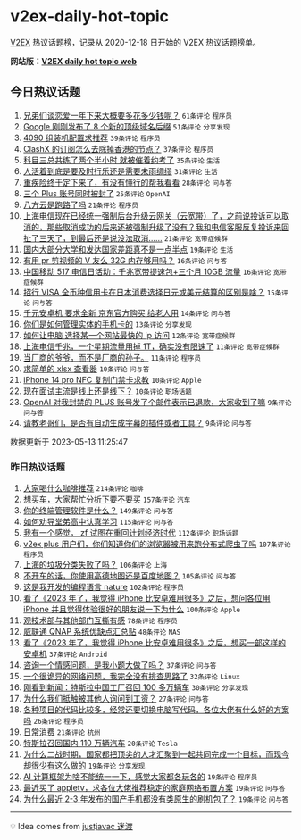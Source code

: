 # v2ex-daily-hot-topic

[V2EX](https://www.v2ex.com/) 热议话题榜，记录从 2020-12-18 日开始的 V2EX 热议话题榜单。

**网站版：[V2EX daily hot topic web](https://boojack.github.io/v2ex-daily-hot-topic-web/)**

## 今日热议话题

<!-- TODAY BEGIN -->

1. [兄弟们谈恋爱一年下来大概要多花多少钱呢？](https://www.v2ex.com/t/939678) `61条评论` `程序员`
1. [Google 刚刚发布了 8 个新的顶级域名后缀](https://www.v2ex.com/t/939672) `51条评论` `分享发现`
1. [4090 组装机配置求推荐](https://www.v2ex.com/t/939695) `39条评论` `程序员`
1. [ClashX 的订阅怎么去除掉香港的节点？](https://www.v2ex.com/t/939685) `37条评论` `程序员`
1. [科目三总共练了两个半小时 就被催着约考了](https://www.v2ex.com/t/939702) `35条评论` `生活`
1. [人活着到底是要及时行乐还是需要未雨绸缪](https://www.v2ex.com/t/939703) `31条评论` `生活`
1. [重疾险终于定下来了，有没有懂行的帮我看看](https://www.v2ex.com/t/939762) `28条评论` `问与答`
1. [三个 Plus 账号同时被封了](https://www.v2ex.com/t/939683) `25条评论` `OpenAI`
1. [八方云是跑路了吗](https://www.v2ex.com/t/939735) `21条评论` `程序员`
1. [上海电信现在已经统一强制后台升级云网关（云宽带）了，之前说投诉可以取消的，那些取消成功的后来还被强制升级了没有？我和电信客服反复投诉来回扯了三天了，到最后还是说没法取消……](https://www.v2ex.com/t/939729) `21条评论` `宽带症候群`
1. [国内大部分大学和发达国家差距真不是一点半点](https://www.v2ex.com/t/939753) `19条评论` `生活`
1. [有用 pr 剪视频的 V 友么 32G 内存够用吗？](https://www.v2ex.com/t/939697) `16条评论` `问与答`
1. [中国移动 517 电信日活动：千兆宽带提速包+三个月 10GB 流量](https://www.v2ex.com/t/939676) `16条评论` `宽带症候群`
1. [招行 VISA 全币种信用卡在日本消费选择日元或美元结算的区别是啥？](https://www.v2ex.com/t/939731) `15条评论` `问与答`
1. [千元安卓机 要求全新 京东官方购买 给老人用](https://www.v2ex.com/t/939733) `14条评论` `问与答`
1. [你们是如何管理实体的手机卡的](https://www.v2ex.com/t/939745) `13条评论` `分享发现`
1. [如何让电脑 选择某一个网站最快的 ip 访问](https://www.v2ex.com/t/939674) `12条评论` `宽带症候群`
1. [上海电信千兆，一个星期流量用掉 1T，确实没有限速了](https://www.v2ex.com/t/939732) `11条评论` `宽带症候群`
1. [当厂商的爷爷，而不是厂商的孙子。](https://www.v2ex.com/t/939716) `11条评论` `程序员`
1. [求简单的 xlsx 查看器](https://www.v2ex.com/t/939748) `10条评论` `问与答`
1. [iPhone 14 pro NFC 复制门禁卡求教](https://www.v2ex.com/t/939741) `10条评论` `Apple`
1. [现在面试主流是线上还是线下？](https://www.v2ex.com/t/939709) `10条评论` `职场话题`
1. [OpenAI 对我封禁的 PLUS 账号发了个邮件表示已退款，大家收到了嘛](https://www.v2ex.com/t/939721) `9条评论` `问与答`
1. [请教老哥们，是否有自动生成字幕的插件或者工具？](https://www.v2ex.com/t/939701) `9条评论` `问与答`

数据更新于 2023-05-13 11:25:47

<!-- TODAY END -->

### 昨日热议话题

<!-- YESTERDAY BEGIN -->

1. [大家喝什么咖啡推荐](https://www.v2ex.com/t/939378) `214条评论` `咖啡`
1. [想买车，大家帮忙分析下要不要买](https://www.v2ex.com/t/939404) `157条评论` `汽车`
1. [你的终端管理软件是什么？](https://www.v2ex.com/t/939408) `149条评论` `问与答`
1. [如何劝导堂弟高中认真学习](https://www.v2ex.com/t/939431) `115条评论` `问与答`
1. [我有一个感觉， zf 试图在重回计划经济时代](https://www.v2ex.com/t/939369) `112条评论` `职场话题`
1. [v2ex plus 用户们，你们知道你们的浏览器被用来跑分布式爬虫了吗](https://www.v2ex.com/t/939486) `107条评论` `程序员`
1. [上海的垃圾分类失败了吗？](https://www.v2ex.com/t/939484) `106条评论` `上海`
1. [不开车的话，你使用高德地图还是百度地图？](https://www.v2ex.com/t/939401) `105条评论` `问与答`
1. [这是我开发的编程语言 nature](https://www.v2ex.com/t/939430) `102条评论` `程序员`
1. [看了《2023 年了，我觉得 iPhone 比安卓难用很多》之后，想问各位用 iPhone 并且觉得体验很好的朋友说一下为什么](https://www.v2ex.com/t/939521) `100条评论` `Apple`
1. [观技术部与其他部门互撕有感](https://www.v2ex.com/t/939422) `78条评论` `程序员`
1. [威联通 QNAP 系统优缺点汇总贴](https://www.v2ex.com/t/939371) `48条评论` `NAS`
1. [看了《2023 年了，我觉得 iPhone 比安卓难用很多》之后，想买一部这样的安卓机](https://www.v2ex.com/t/939562) `37条评论` `Android`
1. [咨询一个情感问题，是我小题大做了吗？](https://www.v2ex.com/t/939480) `37条评论` `问与答`
1. [一个很诡异的网络问题，我完全没有排查思路了](https://www.v2ex.com/t/939473) `32条评论` `Linux`
1. [刚看到新闻：特斯拉中国工厂召回 100 多万辆车](https://www.v2ex.com/t/939548) `30条评论` `分享发现`
1. [为什么我们抵触被其他人询问到工资？](https://www.v2ex.com/t/939471) `27条评论` `问与答`
1. [各种项目的代码比较多，经常还要切换电脑写代码，各位大佬有什么好的方案吗](https://www.v2ex.com/t/939443) `26条评论` `程序员`
1. [日常消费](https://www.v2ex.com/t/939435) `21条评论` `杭州`
1. [特斯拉召回国内 110 万辆汽车](https://www.v2ex.com/t/939537) `20条评论` `Tesla`
1. [为什么二战时期，国家都把顶尖的人才汇聚到一起共同完成一个目标，而现今却很少有这么做的](https://www.v2ex.com/t/939456) `19条评论` `分享发现`
1. [AI 计算框架为啥不能统一一下，感觉大家都各玩各的](https://www.v2ex.com/t/939393) `19条评论` `程序员`
1. [最近买了 appletv，求各位大佬推荐稳定的家庭网络布置方案](https://www.v2ex.com/t/939365) `19条评论` `问与答`
1. [为什么最近 2-3 年发布的国产手机都没有类原生的刷机包了？](https://www.v2ex.com/t/939359) `19条评论` `问与答`

<!-- YESTERDAY END -->

---

💡 Idea comes from [justjavac 迷渡](https://github.com/justjavac/)
